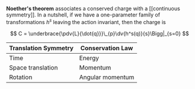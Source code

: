 **Noether's theorem** associates a conserved charge with a [[continuous symmetry]]. In a nutshell, if we have a one-parameter family of transformations $h^s$ leaving the action invariant, then the charge is

$$
C = \underbrace{\pdv{L}{\dot{q}}}\_{p}\dv{h^s(q)}{s}\Bigg|_{s=0}
$$

|Translation Symmetry|Conservation Law|
|--------------------|----------------|
|Time|Energy|
|Space translation|Momentum|
|Rotation|Angular momentum|

